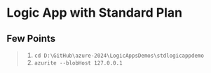 # Logic App with Standard Plan

## Few Points

> 1. `cd D:\GitHub\azure-2024\LogicAppsDemos\stdlogicappdemo`
> 1. `azurite --blobHost 127.0.0.1`

